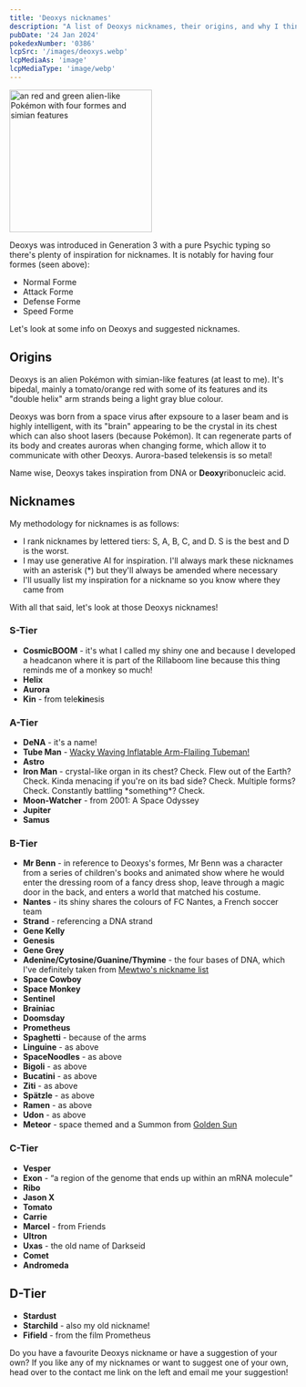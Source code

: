 ```yaml
---
title: 'Deoxys nicknames'
description: "A list of Deoxys nicknames, their origins, and why I think they're cool."
pubDate: '24 Jan 2024'
pokedexNumber: '0386'
lcpSrc: '/images/deoxys.webp'
lcpMediaAs: 'image'
lcpMediaType: 'image/webp'
---
```


<div class="img-center">
	<picture>
		<source srcset="/images/deoxys.webp" type="image/webp">
		<img src="/images/deoxys.jpeg" width="250" height="250" alt="an red and green alien-like Pokémon with four formes and simian features">
	</picture>
</div>

Deoxys was introduced in Generation 3 with a pure Psychic typing so there's plenty of inspiration for nicknames. It is notably for having four formes (seen above):

* Normal Forme
* Attack Forme
* Defense Forme
* Speed Forme

Let's look at some info on Deoxys and suggested nicknames.

## Origins

Deoxys is an alien Pokémon with simian-like features (at least to me). It's bipedal, mainly a tomato/orange red with some of its features and its "double helix" arm strands being a light gray blue colour.

Deoxys was born from a space virus after expsoure to a laser beam and is highly intelligent, with its "brain" appearing to be the crystal in its chest which can also shoot lasers (because Pokémon). It can regenerate parts of its body and creates auroras when changing forme, which allow it to communicate with other Deoxys. Aurora-based telekensis is so metal!

Name wise, Deoxys takes inspiration from DNA or **Deoxy**ribonucleic acid.

## Nicknames

My methodology for nicknames is as follows:

* I rank nicknames by lettered tiers: S, A, B, C, and D. S is the best and D is the worst.
* I may use generative AI for inspiration. I'll always mark these nicknames with an asterisk (\*) but they'll always be amended where necessary
* I'll usually list my inspiration for a nickname so you know where they came from

With all that said, let's look at those Deoxys nicknames!

### S-Tier

* **CosmicBOOM** - it's what I called my shiny one and because I developed a headcanon where it is part of the Rillaboom line because this thing reminds me of a monkey so much!
* **Helix**
* **Aurora**
* **Kin** - from tele**kin**esis

### A-Tier

* **DeNA** - it's a name!
* **Tube Man** - [Wacky Waving Inflatable Arm-Flailing Tubeman!](https://www.youtube.com/watch?v=rHXvMcLrLSY)
* **Astro**
* **Iron Man** - crystal-like organ in its chest? Check. Flew out of the Earth? Check. Kinda menacing if you're on its bad side? Check. Multiple forms? Check. Constantly battling \*something\*? Check.
* **Moon-Watcher** - from 2001: A Space Odyssey
* **Jupiter**
* **Samus**

### B-Tier

* **Mr Benn** - in reference to Deoxys's formes, Mr Benn was a character from a series of children's books and animated show where he would enter the dressing room of a fancy dress shop, leave through a magic door in the back, and enters a world that matched his costume.
* **Nantes** - its shiny shares the colours of FC Nantes, a French soccer team
* **Strand** - referencing a DNA strand
* **Gene Kelly**
* **Genesis**
* **Gene Grey**
* **Adenine/Cytosine/Guanine/Thymine** - the four bases of DNA, which I've definitely taken from [Mewtwo's nickname list](/nicknames/mewtwo/)
* **Space Cowboy**
* **Space Monkey**
* **Sentinel**
* **Brainiac**
* **Doomsday**
* **Prometheus**
* **Spaghetti** - because of the arms
* **Linguine** - as above
* **SpaceNoodles** - as above
* **Bigoli** - as above
* **Bucatini** - as above
* **Ziti** - as above
* **Spätzle** - as above
* **Ramen** - as above
* **Udon** - as above
* **Meteor** - space themed and a Summon from [Golden Sun](/nicknames/themes/golden-sun/)

### C-Tier

* **Vesper**
* **Exon** - <q cite="https://www.genome.gov/genetics-glossary/Exon">a region of the genome that ends up within an mRNA molecule</q>
* **Ribo**
* **Jason X**
* **Tomato**
* **Carrie**
* **Marcel** - from Friends
* **Ultron**
* **Uxas** - the old name of Darkseid
* **Comet**
* **Andromeda**

## D-Tier

* **Stardust**
* **Starchild** - also my old nickname!
* **Fifield** - from the film Prometheus

Do you have a favourite Deoxys nickname or have a suggestion of your own? If you like any of my nicknames or want to suggest one of your own, head over to the contact me link on the left and email me your suggestion!